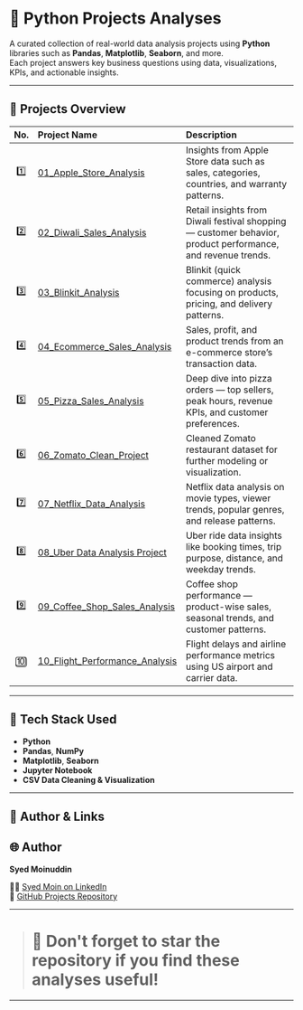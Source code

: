 # 🐍 Python Projects Analyses

A curated collection of real-world data analysis projects using **Python** libraries such as **Pandas**, **Matplotlib**, **Seaborn**, and more.  
Each project answers key business questions using data, visualizations, KPIs, and actionable insights.

---

## 📁 Projects Overview

| No. | Project Name | Description |
|:--:|:-------------|:------------|
| 1️⃣ | [01_Apple_Store_Analysis](./01_Apple_Store_Analysis) | Insights from Apple Store data such as sales, categories, countries, and warranty patterns. |
| 2️⃣ | [02_Diwali_Sales_Analysis](./02_Diwali_Sales_Analysis) | Retail insights from Diwali festival shopping — customer behavior, product performance, and revenue trends. |
| 3️⃣ | [03_Blinkit_Analysis](./03_Blinkit_Analysis) | Blinkit (quick commerce) analysis focusing on products, pricing, and delivery patterns. |
| 4️⃣ | [04_Ecommerce_Sales_Analysis](./04_Ecommerce_Sales_Analysis) | Sales, profit, and product trends from an e-commerce store’s transaction data. |
| 5️⃣ | [05_Pizza_Sales_Analysis](./05_Pizza_Sales_Analysis) | Deep dive into pizza orders — top sellers, peak hours, revenue KPIs, and customer preferences. |
| 6️⃣ | [06_Zomato_Clean_Project](./06_Zomato_Clean_Project) | Cleaned Zomato restaurant dataset for further modeling or visualization. |
| 7️⃣ | [07_Netflix_Data_Analysis](./07_Netflix_Data_Analysis) | Netflix data analysis on movie types, viewer trends, popular genres, and release patterns. |
| 8️⃣ | [08_Uber Data Analysis Project](./08_Uber%20Data%20Analysis%20Project) | Uber ride data insights like booking times, trip purpose, distance, and weekday trends. |
| 9️⃣ | [09_Coffee_Shop_Sales_Analysis](./09_Coffee_Shop_Sales_Analysis) | Coffee shop performance — product-wise sales, seasonal trends, and customer patterns. |
| 🔟 | [10_Flight_Performance_Analysis](./10_Flight_Performance_Analysis) | Flight delays and airline performance metrics using US airport and carrier data. |

---

## 🚀 Tech Stack Used

- **Python**
- **Pandas**, **NumPy**
- **Matplotlib**, **Seaborn**
- **Jupyter Notebook**
- **CSV Data Cleaning & Visualization**

---

## 🔗 Author & Links
## 🌐 Author
**Syed Moinuddin** 

👨‍💻 [Syed Moin on LinkedIn](https://www.linkedin.com/in/syed-moin-hr)  
📁 [GitHub Projects Repository](https://github.com/Syed-Moinuddin2025/python_projects_analyses)

---

> # 🌟 Don't forget to star the repository if you find these analyses useful!

---

